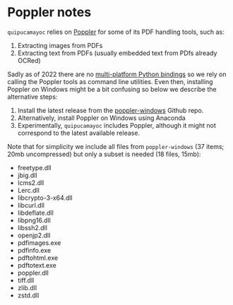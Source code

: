 # Poppler notes

`quipucamayoc` relies on [Poppler](https://poppler.freedesktop.org/) for some of its PDF handling tools, such as:

1. Extracting images from PDFs
2. Extracting text from PDFs (usually embedded text from PDfs already OCRed)

Sadly as of 2022 there are no [multi-platform Python bindings](https://github.com/cbrunet/python-poppler/issues/9) so we rely on calling the Poppler tools as command line utilities. Even then, installing Poppler on Windows might be a bit confusing so below we describe the alternative steps:

1. Install the latest release from the [poppler-windows](https://github.com/oschwartz10612/poppler-windows/releases) Github repo.
2. Alternatively, install Poppler on Windows using Anaconda
3. Experimentally, `quipucamayoc` includes Poppler, although it might not correspond to the latest available release.

Note that for simplicity we include all files from `poppler-windows` (37 items; 20mb uncompressed) but only a subset is needed (18 files, 15mb):

- freetype.dll
- jbig.dll
- lcms2.dll
- Lerc.dll
- libcrypto-3-x64.dll
- libcurl.dll
- libdeflate.dll
- libpng16.dll
- libssh2.dll
- openjp2.dll
- pdfimages.exe
- pdfinfo.exe
- pdftohtml.exe
- pdftotext.exe
- poppler.dll
- tiff.dll
- zlib.dll
- zstd.dll

